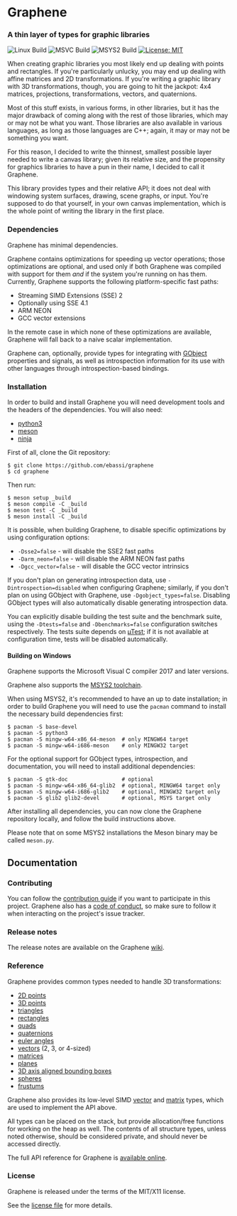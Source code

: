 # Graphene

### A thin layer of types for graphic libraries

![Linux Build](https://github.com/ebassi/graphene/workflows/Ubuntu%20Build/badge.svg)
![MSVC Build](https://github.com/ebassi/graphene/workflows/MSVC%20Build/badge.svg)
![MSYS2 Build](https://github.com/ebassi/graphene/workflows/MSYS2%20Build/badge.svg)
[![License: MIT](https://img.shields.io/badge/license-MIT-brightgreen.svg)](https://opensource.org/licenses/MIT)

When creating graphic libraries you most likely end up dealing with points
and rectangles. If you're particularly unlucky, you may end up dealing
with affine matrices and 2D transformations. If you're writing a graphic
library with 3D transformations, though, you are going to hit the jackpot:
4x4 matrices, projections, transformations, vectors, and quaternions.

Most of this stuff exists, in various forms, in other libraries, but it
has the major drawback of coming along with the rest of those libraries,
which may or may not be what you want. Those libraries are also available
in various languages, as long as those languages are C++; again, it may or
may not be something you want.

For this reason, I decided to write the thinnest, smallest possible layer
needed to write a canvas library; given its relative size, and the
propensity for graphics libraries to have a pun in their name, I decided
to call it Graphene.

This library provides types and their relative API; it does not deal with
windowing system surfaces, drawing, scene graphs, or input. You're
supposed to do that yourself, in your own canvas implementation, which is
the whole point of writing the library in the first place.

### Dependencies

Graphene has minimal dependencies.

Graphene contains optimizations for speeding up vector operations; those
optimizations are optional, and used only if both Graphene was compiled
with support for them *and* if the system you're running on has them.
Currently, Graphene supports the following platform-specific fast paths:

 * Streaming SIMD Extensions (SSE) 2
  * Optionally using SSE 4.1
 * ARM NEON
 * GCC vector extensions

In the remote case in which none of these optimizations are available,
Graphene will fall back to a naive scalar implementation.

Graphene can, optionally, provide types for integrating with
[GObject][gobject-api] properties and signals, as well as introspection
information for its use with other languages through introspection-based
bindings.

### Installation

In order to build and install Graphene you will need development tools and
the headers of the dependencies. You will also need:

 * [python3](https://www.python.org)
 * [meson](http://mesonbuild.com)
 * [ninja](https://ninja-build.org/)

First of all, clone the Git repository:

    $ git clone https://github.com/ebassi/graphene
    $ cd graphene

Then run:

    $ meson setup _build
    $ meson compile -C _build
    $ meson test -C _build
    $ meson install -C _build

It is possible, when building Graphene, to disable specific optimizations by
using configuration options:

 * `-Dsse2=false` - will disable the SSE2 fast paths
 * `-Darm_neon=false` - will disable the ARM NEON fast paths
 * `-Dgcc_vector=false` - will disable the GCC vector intrinsics

If you don't plan on generating introspection data, use `-Dintrospection=disabled`
when configuring Graphene; similarly, if you don't plan on using GObject with
Graphene, use `-Dgobject_types=false`. Disabling GObject types will also
automatically disable generating introspection data.

You can explicitly disable building the test suite and the benchmark suite,
using the `-Dtests=false` and `-Dbenchmarks=false` configuration switches
respectively. The tests suite depends on [µTest][mutest]; if it is not available
at configuration time, tests will be disabled automatically.

#### Building on Windows

Graphene supports the Microsoft Visual C compiler 2017 and later versions.

Graphene also supports the [MSYS2 toolchain](http://sourceforge.net/projects/msys2/).

When using MSYS2, it's recommended to have an up to date installation;
in order to build Graphene you will need to use the `pacman` command
to install the necessary build dependencies first:

    $ pacman -S base-devel
    $ pacman -S python3
    $ pacman -S mingw-w64-x86_64-meson	# only MINGW64 target
    $ pacman -S mingw-w64-i686-meson	# only MINGW32 target

For the optional support for GObject types, introspection, and
documentation, you will need to install additional dependencies:

    $ pacman -S gtk-doc                 # optional
    $ pacman -S mingw-w64-x86_64-glib2  # optional, MINGW64 target only
    $ pacman -S mingw-w64-i686-glib2    # optional, MINGW32 target only
    $ pacman -S glib2 glib2-devel       # optional, MSYS target only

After installing all dependencies, you can now clone the Graphene
repository locally, and follow the build instructions above.

Please note that on some MSYS2 installations the Meson binary may be called
`meson.py`.

## Documentation

### Contributing

You can follow the [contribution guide](./CONTRIBUTING.md) if you want to
participate in this project. Graphene also has a [code of
conduct](./CODE_OF_CONDUCT.md), so make sure to follow it when interacting
on the project's issue tracker.

### Release notes

The release notes are available on the Graphene
[wiki](https://github.com/ebassi/graphene/wiki/Release-Notes).

### Reference

Graphene provides common types needed to handle 3D transformations:

 * [2D points](http://ebassi.github.io/graphene/docs/graphene-Point.html)
 * [3D points](http://ebassi.github.io/graphene/docs/graphene-Point3D.html)
 * [triangles](http://ebassi.github.io/graphene/docs/graphene-Triangle.html)
 * [rectangles](http://ebassi.github.io/graphene/docs/graphene-Rectangle.html)
 * [quads](http://ebassi.github.io/graphene/docs/graphene-Quad.html)
 * [quaternions](http://ebassi.github.io/graphene/docs/graphene-Quaternion.html)
 * [euler angles](http://ebassi.github.io/graphene/docs/graphene-Euler.html)
 * [vectors](http://ebassi.github.io/graphene/docs/graphene-Vectors.html) (2, 3, or 4-sized)
 * [matrices](http://ebassi.github.io/graphene/docs/graphene-Matrix.html)
 * [planes](http://ebassi.github.io/graphene/docs/graphene-Plane.html)
 * [3D axis aligned bounding boxes](http://ebassi.github.io/graphene/docs/graphene-Box.html)
 * [spheres](http://ebassi.github.io/graphene/docs/graphene-Sphere.html)
 * [frustums](http://ebassi.github.io/graphene/docs/graphene-Frustum.html)

Graphene also provides its low-level SIMD [vector](http://ebassi.github.io/graphene/docs/graphene-SIMD-vector.html)
and [matrix](http://ebassi.github.io/graphene/docs/graphene-SIMD-matrix.html)
types, which are used to implement the API above.

All types can be placed on the stack, but provide allocation/free functions
for working on the heap as well. The contents of all structure types, unless
noted otherwise, should be considered private, and should never be accessed
directly.

The full API reference for Graphene is [available online](http://ebassi.github.io/graphene/docs/).

### License

Graphene is released under the terms of the MIT/X11 license.

See the [license file](./LICENSE.txt) for more details.

[mutest]: https://github.com/ebassi/mutest
[gobject-api]: https://docs.gtk.org/gobject
